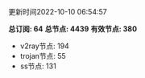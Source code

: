 更新时间2022-10-10 06:54:57

**总订阅: 64**
**总节点: 4439**
**有效节点: 380**
- v2ray节点: 194
- trojan节点: 55
- ss节点: 131
